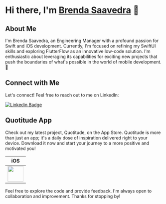 # Hi there, I'm [Brenda Saavedra](http://brendasaavedra.com) 👋

## About Me

I'm Brenda Saavedra, an Engineering Manager with a profound passion for Swift and iOS development. Currently, I'm focused on refining my SwiftUI skills and exploring FlutterFlow as an innovative low-code solution. I'm enthusiastic about leveraging its capabilities for exciting new projects that push the boundaries of what's possible in the world of mobile development. 🚀

## Connect with Me

Let's connect! Feel free to reach out to me on LinkedIn:

[![Linkedin Badge](https://img.shields.io/badge/-brendasaavedra-blue?style=flat-square&logo=Linkedin&logoColor=white&link=https://www.linkedin.com/in/brendasaavedra/)](https://www.linkedin.com/in/brendasaavedra/)

## Quotitude App

Check out my latest project, Quotitude, on the App Store. Quotitude is more than just an app; it's a daily dose of inspiration delivered right to your device. Download it now and start your journey to a more positive and motivated you!

| iOS |
|:-:|
| [<img src="https://upload.wikimedia.org/wikipedia/commons/thumb/3/3c/Download_on_the_App_Store_Badge.svg/800px-Download_on_the_App_Store_Badge.svg.png" height="50">](https://apps.apple.com/es/app/quotitude/id6471519715) |

Feel free to explore the code and provide feedback. I'm always open to collaboration and improvement. Thanks for stopping by!
